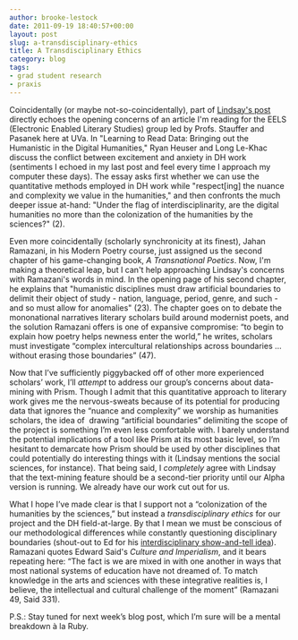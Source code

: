 ```yaml
---
author: brooke-lestock
date: 2011-09-19 18:40:57+00:00
layout: post
slug: a-transdisciplinary-ethics
title: A Transdisciplinary Ethics
category: blog
tags:
- grad student research
- praxis
---
```


Coincidentally (or maybe not-so-coincidentally), part of [Lindsay's post](https://scholarslab.org/praxis-program/imagining-end-users-for-requirements-gathering/) directly echoes the opening concerns of an article I'm reading for the EELS (Electronic Enabled Literary Studies) group led by Profs. Stauffer and Pasanek here at UVa. In "Learning to Read Data: Bringing out the Humanistic in the Digital Humanities," Ryan Heuser and Long Le-Khac discuss the conflict between excitement and anxiety in DH work (sentiments I echoed in my last post and feel every time I approach my computer these days). The essay asks first whether we can use the quantitative methods employed in DH work while "respect[ing] the nuance and complexity we value in the humanities," and then confronts the much deeper issue at-hand: "Under the flag of interdisciplinarity, are the digital humanities no more than the colonization of the humanities by the sciences?" (2).

Even more coincidentally (scholarly synchronicity at its finest), Jahan Ramazani, in his Modern Poetry course, just assigned us the second chapter of his game-changing book, _A Transnational Poetics_. Now, I'm making a theoretical leap, but I can't help approaching Lindsay's concerns with Ramazani's words in mind. In the opening page of his second chapter, he explains that "humanistic disciplines must draw artificial boundaries to delimit their object of study - nation, language, period, genre, and such - and so must allow for anomalies" (23). The chapter goes on to debate the mononational narratives literary scholars build around modernist poets, and the solution Ramazani offers is one of expansive compromise: “to begin to explain how poetry helps newness enter the world,” he writes, scholars must investigate “complex intercultural relationships across boundaries … without erasing those boundaries” (47).

Now that I’ve sufficiently piggybacked off of other more experienced scholars’ work, I’ll _attempt_ to address our group’s concerns about data-mining with Prism. Though I admit that this quantitative approach to literary work gives me the nervous-sweats because of its potential for producing data that ignores the “nuance and complexity” we worship as humanities scholars, the idea of  drawing “artificial boundaries” delimiting the scope of the project is something I’m even less comfortable with. I barely understand the potential implications of a tool like Prism at its most basic level, so I’m hesitant to demarcate how Prism should be used by other disciplines that could potentially do interesting things with it (Lindsay mentions the social sciences, for instance). That being said, I _completely_ agree with Lindsay that the text-mining feature should be a second-tier priority until our Alpha version is running. We already have our work cut out for us.

What I hope I’ve made clear is that I support not a “colonization of the humanities by the sciences,” but instead a _transdisciplinary ethics_ for our project and the DH field-at-large. By that I mean we must be conscious of our methodological differences while constantly questioning disciplinary boundaries (shout-out to Ed for his [interdisciplinary show-and-tell idea](https://scholarslab.org/praxis-program/getting-to-know-our-praxis-peers-samples-of-our-digital-work/)). Ramazani quotes Edward Said's _Culture and Imperialism_, and it bears repeating here: “The fact is we are mixed in with one another in ways that most national systems of education have not dreamed of. To match knowledge in the arts and sciences with these integrative realities is, I believe, the intellectual and cultural challenge of the moment” (Ramazani 49, Said 331).

P.S.: Stay tuned for next week’s blog post, which I’m sure will be a mental breakdown à la Ruby.

